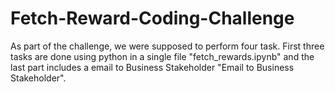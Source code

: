 # Fetch-Reward-Coding-Challenge
As part of the challenge, we were supposed to perform four task. First three tasks are done using python in a single file "fetch_rewards.ipynb" and the last part includes a email to Business Stakeholder "Email to Business Stakeholder".
